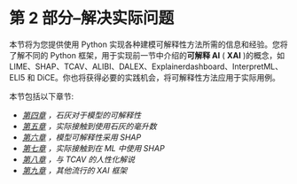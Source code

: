<title>B18216_Section_02_ePub</title>

# 第 2 部分–解决实际问题

本节将为您提供使用 Python 实现各种建模可解释性方法所需的信息和经验。您将了解不同的 Python 框架，用于实现前一节中介绍的**可解释 AI** ( **XAI** )的概念，如 LIME、SHAP、TCAV、ALIBI、DALEX、Explainerdashboard、InterpretML、ELI5 和 DiCE。你也将获得必要的实践机会，将可解释性方法应用于实际用例。

本节包括以下章节:

*   [*第四章*](B18216_04_ePub.xhtml#_idTextAnchor076) *，石灰对于模型的可解释性*
*   [*第五章*](B18216_05_ePub.xhtml#_idTextAnchor088) *，实际接触到使用石灰的毫升数*
*   [*第六章*](B18216_06_ePub.xhtml#_idTextAnchor107) *，模型可解释性采用 SHAP*
*   [*第七章*](B18216_07_ePub.xhtml#_idTextAnchor128) *，实际接触到在 ML 中使用 SHAP*
*   [*第八章*](B18216_08_ePub.xhtml#_idTextAnchor154) *，与 TCAV 的人性化解说*
*   [*第九章*](B18216_09_ePub.xhtml#_idTextAnchor172) *，其他流行的 XAI 框架*